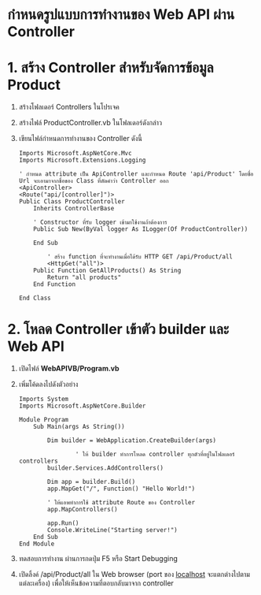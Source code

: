 # กำหนดรูปแบบการทำงานของ Web API ผ่าน Controller

# 1. สร้าง Controller สำหรับจัดการข้อมูล Product

1. สร้างโฟลเดอร์ Controllers ในโปรเจค
2. สร้างไฟล์ ProductController.vb ในโฟลเดอร์ดังกล่าว
3. เขียนไฟล์กำหนดการทำงานของ Controller ดังนี้ 
    
    ```vbnet
    Imports Microsoft.AspNetCore.Mvc
    Imports Microsoft.Extensions.Logging
    
    ' กำหนด attribute เป็น ApiController และกำหนด Route 'api/Product' โดยชื่อ Url จะเอามาจากชื่อของ Class ที่ตัดคำว่า Controller ออก
    <ApiController>
    <Route("api/[controller]")>
    Public Class ProductController
        Inherits ControllerBase
        
        ' Constructor ที่รับ logger เข้ามาใช้งานถ้าต้องการ
        Public Sub New(ByVal logger As ILogger(Of ProductController))
    
        End Sub
    
    		' สร้าง function ที่จะทำงานเมื่อได้รับ HTTP GET /api/Product/all
    		<HttpGet("all")>
        Public Function GetAllProducts() As String
            Return "all products"
        End Function
    
    End Class
    ```
    

# 2. โหลด Controller เข้าตัว builder และ Web API

1. เปิดไฟล์ **WebAPIVB/Program.vb**
2. เพิ่มโค้ดลงไปดังตัวอย่าง 
    
    ```vbnet
    Imports System
    Imports Microsoft.AspNetCore.Builder
    
    Module Program
        Sub Main(args As String())
    
            Dim builder = WebApplication.CreateBuilder(args)
    
    				' ให้ builder ทำการโหลด controller ทุกตัวที่อยู่ในโฟลเดอร์ controllers
            builder.Services.AddControllers()
    
            Dim app = builder.Build()
            app.MapGet("/", Function() "Hello World!")
    
            ' ให้แอพทำการใช้ attribute Route ของ Controller
            app.MapControllers()
    
            app.Run()
            Console.WriteLine("Starting server!")
        End Sub
    End Module
    ```
    
3. ทดสอบการทำงาน ผ่านการกดปุ่ม F5 หรือ Start Debugging
4. เปิดลิ้งค์ /api/Product/all ใน Web browser (port ของ [localhost](http://localhost) จะแตกต่างไปตามแต่ละเครื่อง) เพื่อให้เห็นข้อความที่ตอบกลับมาจาก controller